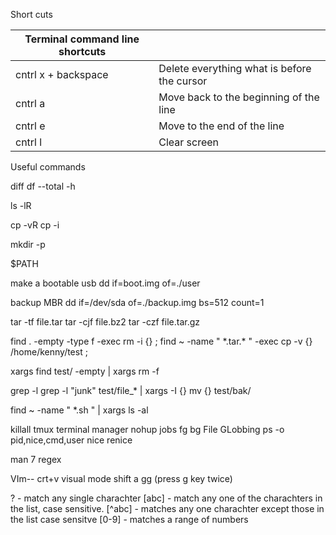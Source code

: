  Short cuts

| **Terminal command line shortcuts** |                                             |
| ----------------------------------- | ------------------------------------------- |
| cntrl x + backspace                 | Delete everything what is before the cursor |
| cntrl a                             | Move back to the beginning of the line      |
| cntrl e                             | Move to the end of the line                 |
| cntrl l                             | Clear screen                                |



Useful commands 

diff
df --total -h


ls -lR

cp -vR
cp -i

mkdir -p

$PATH

make a bootable usb 
dd if=boot.img of=./user

backup MBR
dd if=/dev/sda of=./backup.img bs=512 count=1

tar -tf file.tar
tar -cjf file.bz2
tar -czf file.tar.gz

find . -empty -type f -exec rm -i {} \;
find ~ -name " *.tar.\* " -exec cp -v {} /home/kenny/test \;

xargs
find test/ -empty | xargs rm -f 

grep -l
grep -l "junk" test/file_* | xargs -I {} mv {} test/bak/

find ~ -name " *.sh " | xargs ls -al 
 
killall
tmux terminal manager
nohup
jobs
fg
bg
File GLobbing
ps -o pid,nice,cmd,user
nice
renice

man 7 regex


VIm--
crt+v visual mode
shift a
gg (press g key twice)


? - match any single charachter
[abc] - match any one of the charachters in the list, case sensitive.
[^abc] - matches any one charachter except those in the list case sensitve
[0-9] - matches a range of numbers


